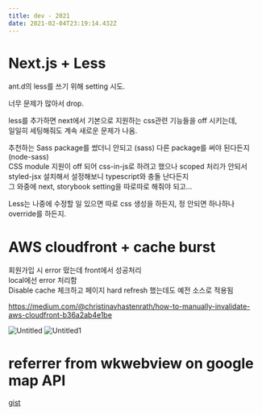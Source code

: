 ```yaml
---
title: dev - 2021
date: 2021-02-04T23:19:14.432Z
---
```


# Next.js + Less

ant.d의 less를 쓰기 위해 setting 시도.

너무 문제가 많아서 drop.

less를 추가하면 next에서 기본으로 지원하는 css관련 기능들을 off 시키는데,\
일일히 세팅해줘도 계속 새로운 문제가 나옴.

추천하는 Sass package를 썼더니 안되고 (sass) 다른 package를 써야 된다든지 (node-sass)\
CSS module 지원이 off 되어 css-in-js로 하려고 했으나 scoped 처리가 안되서 styled-jsx 설치해서 설정해보니 typescript와 충돌 난다든지\
그 와중에 next, storybook setting을 따로따로 해줘야 되고...

Less는 나중에 수정할 일 있으면 따로 css 생성을 하든지, 정 안되면 하나하나 override를 하든지.

# AWS cloudfront + cache burst

회원가입 시 error 떴는데 front에서 성공처리\
local에선 error 처리함\
Disable cache 체크하고 페이지 hard refresh 했는데도 예전 소스로 적용됨

https://medium.com/@christinavhastenrath/how-to-manually-invalidate-aws-cloudfront-b36a2ab4e1be

![Untitled](https://user-images.githubusercontent.com/11262900/112745608-afd1a680-8fe4-11eb-9a14-8a69a68c1580.jpg)
![Untitled1](https://user-images.githubusercontent.com/11262900/112745612-b829e180-8fe4-11eb-8df4-76bbfd50c46d.jpg)

# referrer from wkwebview on google map API

[gist](https://gist.github.com/83f166adb99366a56c0df688fe31bef9)
